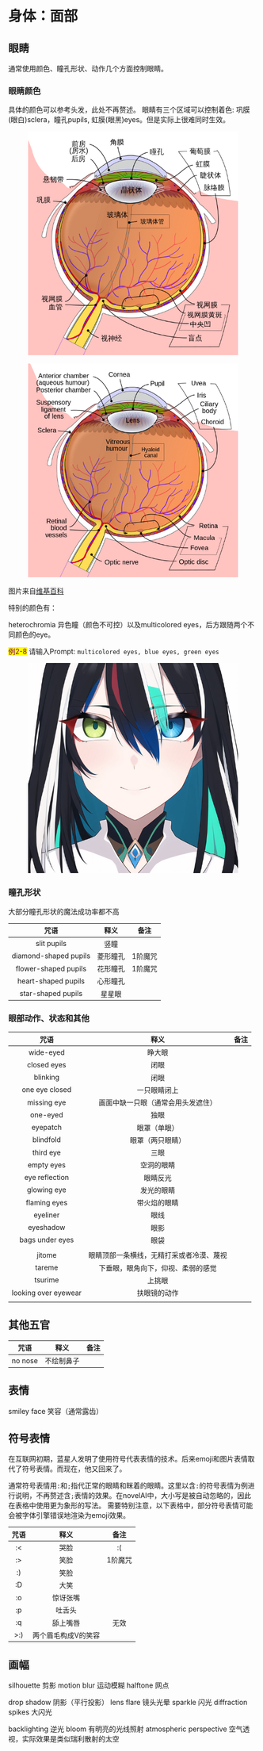 # 身体：面部

## 眼睛

通常使用颜色、瞳孔形状、动作几个方面控制眼睛。

### 眼睛颜色

具体的颜色可以参考头发，此处不再赘述。 眼睛有三个区域可以控制着色: 巩膜(眼白)sclera，瞳孔pupils, 虹膜(眼黑)eyes。但是实际上很难同时生效。

<div>

<figure><img src="../.gitbook/assets/F2-1A.png" alt=""><figcaption></figcaption></figure>

 

<figure><img src="../.gitbook/assets/F2-1B.png" alt=""><figcaption></figcaption></figure>

</div>

图片来自[维基百科](https://commons.wikimedia.org/wiki/File:Schematic_diagram_of_the_human_eye_zh-hans.svg)

特别的颜色有：

heterochromia 异色瞳（颜色不可控）以及multicolored eyes，后方跟随两个不同颜色的eye。

<mark style="color:purple;">例2-8</mark> 请输入Prompt: `multicolored eyes, blue eyes, green eyes`

<figure><img src="../.gitbook/assets/E2-8A.jpg" alt=""><figcaption></figcaption></figure>

### 瞳孔形状

大部分瞳孔形状的魔法成功率都不高

|           咒语          |  释义  |  备注  |
| :-------------------: | :--: | :--: |
|      slit pupils      |  竖瞳  |      |
| diamond-shaped pupils | 菱形瞳孔 | 1阶魔咒 |
|  flower-shaped pupils | 花形瞳孔 | 1阶魔咒 |
|  heart-shaped pupils  | 心形瞳孔 |      |
|   star-shaped pupils  |  星星眼 |      |

### 眼部动作、状态和其他

|          咒语          |          释义          |  备注 |
| :------------------: | :------------------: | :-: |
|       wide-eyed      |          睁大眼         |     |
|      closed eyes     |          闭眼          |     |
|       blinking       |          闭眼          |     |
|    one eye closed    |        一只眼睛闭上        |     |
|      missing eye     |   画面中缺一只眼（通常会用头发遮住）  |     |
|       one-eyed       |          独眼          |     |
|       eyepatch       |        眼罩（单眼）        |     |
|       blindfold      |       眼罩（两只眼睛）       |     |
|       third eye      |          三眼          |     |
|      empty eyes      |         空洞的眼睛        |     |
|    eye reflection    |         眼睛反光         |     |
|      glowing eye     |         发光的眼睛        |     |
|     flaming eyes     |        带火焰的眼睛        |     |
|       eyeliner       |          眼线          |     |
|       eyeshadow      |          眼影          |     |
|    bags under eyes   |          眼袋          |     |
|                      |                      |     |
|        jitome        | 眼睛顶部一条横线，无精打采或者冷漠、蔑视 |     |
|        tareme        |   下垂眼，眼角向下，仰视、柔弱的感觉  |     |
|        tsurime       |          上挑眼         |     |
| looking over eyewear |        扶眼镜的动作        |     |
|                      |                      |     |


## 其他五官

|     咒语    |    释义    |  备注 |
| :--------: | :---------: | :-: |
|  no nose   |  不绘制鼻子 |     |


## 表情
smiley face 笑容（通常露齿）


## 符号表情

在互联网初期，蓝星人发明了使用符号代表表情的技术。后来emoji和图片表情取代了符号表情。而现在，他又回来了。

通常符号表情用`:`和`;`指代正常的眼睛和眯着的眼睛。这里以含`:`的符号表情为例进行说明，不再赘述含`;`表情的效果。在novelAI中，大小写是被自动忽略的，因此在表格中使用更为象形的写法。 
需要特别注意，以下表格中，部分符号表情可能会被字体引擎错误地渲染为emoji效果。  

|  咒语 |  释义  |  备注 |
| :-: | :--: | :-: |
|  :< |  哭脸  |  :( |
|  :> |  笑脸  |  1阶魔咒 |
|  :) |  笑脸  |     |
|  :D |  大笑  |     |
|  :o | 惊讶张嘴 |     |
|  :p |  吐舌头 |     |
|  :q |  舔上嘴唇 |  无效  |
|  >:) |  两个眉毛构成V的笑容  |     |


## 画幅


silhouette 剪影
motion blur 运动模糊
halftone 网点

drop shadow 阴影（平行投影）
lens flare 镜头光晕
sparkle 闪光
diffraction spikes 大闪光

backlighting 逆光
bloom 有明亮的光线照射
atmospheric perspective 空气透视，实际效果是类似瑞利散射的太空




